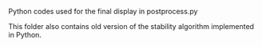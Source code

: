 Python codes used for the final display in postprocess.py

This folder also contains old version of the stability algorithm implemented in Python.
